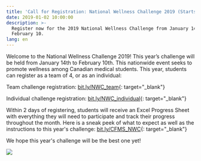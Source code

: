 ```yaml
---
title: 'Call for Registration: National Wellness Challenge 2019 (Starts on Jan. 14)'
date: 2019-01-02 10:00:00
description: >-
  Register now for the 2019 National Wellness Challenge from January 14 to
  February 10.
lang: en
---
```


Welcome to the National Wellness Challenge 2019! This year’s challenge will be held from January 14th to February 10th. This nationwide event seeks to promote wellness among Canadian medical students. This year, students can register as a team of 4, or as an individual:

Team challenge registration: [bit.ly/NWC\_team](https://www.bit.ly/NWC_team){: target="_blank"}&nbsp;

Individual challenge registration: [bit.ly/NWC\_individual](https://www.bit.ly/NWC_individual){: target="_blank"}&nbsp;

Within 2 days of registering, students will receive an Excel Progress Sheet with everything they will need to participate and track their progress throughout the month. Here is a sneak peek of what to expect as well as the instructions to this year's challenge: [bit.ly/CFMS\_NWC](https://www.bit.ly/CFMS_NWC){: target="_blank"}

We hope this year's challenge will be the best one yet!

![](/uploads/national-wellness-challenge.png)